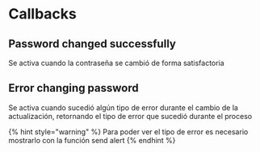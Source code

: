 # Callbacks

## Password changed successfully

Se activa cuando la contraseña se cambió de forma satisfactoria

## Error changing password

Se activa cuando sucedió algún tipo de error durante el cambio de la actualización, retornando el tipo de error que sucedió durante el proceso 

{% hint style="warning" %}
Para poder ver el tipo de error es necesario mostrarlo con la función send alert 
{% endhint %}

